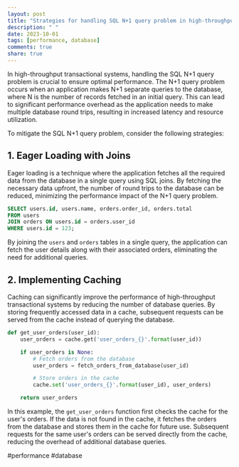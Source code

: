 ```yaml
---
layout: post
title: "Strategies for handling SQL N+1 query problem in high-throughput transactional systems"
description: " "
date: 2023-10-01
tags: [performance, database]
comments: true
share: true
---
```


In high-throughput transactional systems, handling the SQL N+1 query problem is crucial to ensure optimal performance. The N+1 query problem occurs when an application makes N+1 separate queries to the database, where N is the number of records fetched in an initial query. This can lead to significant performance overhead as the application needs to make multiple database round trips, resulting in increased latency and resource utilization.

To mitigate the SQL N+1 query problem, consider the following strategies:

## 1. Eager Loading with Joins

Eager loading is a technique where the application fetches all the required data from the database in a single query using SQL joins. By fetching the necessary data upfront, the number of round trips to the database can be reduced, minimizing the performance impact of the N+1 query problem.

```sql
SELECT users.id, users.name, orders.order_id, orders.total
FROM users
JOIN orders ON users.id = orders.user_id
WHERE users.id = 123;
```

By joining the `users` and `orders` tables in a single query, the application can fetch the user details along with their associated orders, eliminating the need for additional queries.

## 2. Implementing Caching

Caching can significantly improve the performance of high-throughput transactional systems by reducing the number of database queries. By storing frequently accessed data in a cache, subsequent requests can be served from the cache instead of querying the database.

```python
def get_user_orders(user_id):
    user_orders = cache.get('user_orders_{}'.format(user_id))

    if user_orders is None:
        # Fetch orders from the database
        user_orders = fetch_orders_from_database(user_id)

        # Store orders in the cache
        cache.set('user_orders_{}'.format(user_id), user_orders)

    return user_orders
```

In this example, the `get_user_orders` function first checks the cache for the user's orders. If the data is not found in the cache, it fetches the orders from the database and stores them in the cache for future use. Subsequent requests for the same user's orders can be served directly from the cache, reducing the overhead of additional database queries.

#performance #database